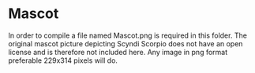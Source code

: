# Mascot

In order to compile a file named Mascot.png is required in this folder.
The original mascot picture depicting Scyndi Scorpio does not have an open license and is therefore not included here.
Any image in png format preferable 229x314 pixels will do.

